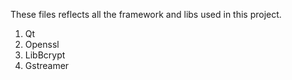 These files reflects all the framework and libs used in this project.
1.  Qt
2.  Openssl
3.  LibBcrypt
4.  Gstreamer
